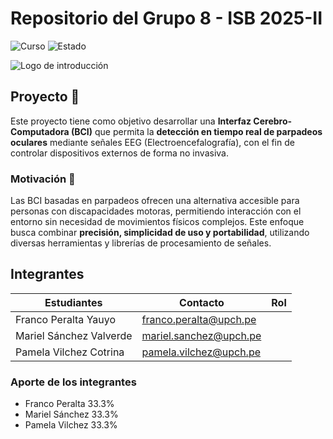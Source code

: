 # Repositorio del Grupo 8 - ISB 2025-II

![Curso ](https://img.shields.io/badge/Curso-ISB%202025--2-0366d6?style=flat-square&logoColor=white) ![Estado](https://img.shields.io/badge/Estado-En%20proceso-d4a017?style=flat-square)

![Logo de introducción](https://ciencias.cayetano.edu.pe/wp-content/uploads/sites/28/2023/07/DSC02429-1024x576.jpg)

## Proyecto 🧠
Este proyecto tiene como objetivo desarrollar una **Interfaz Cerebro-Computadora (BCI)** que permita la **detección en tiempo real de parpadeos oculares** mediante señales EEG (Electroencefalografía), con el fin de controlar dispositivos externos de forma no invasiva.

### Motivación 🎯
Las BCI basadas en parpadeos ofrecen una alternativa accesible para personas con discapacidades motoras, permitiendo interacción con el entorno sin necesidad de movimientos físicos complejos. Este enfoque busca combinar **precisión, simplicidad de uso y portabilidad**, utilizando diversas herramientas y librerías de procesamiento de señales.

## Integrantes

| Estudiantes | Contacto | Rol |
|-------------|----------|----------|
| Franco Peralta Yauyo | franco.peralta@upch.pe | |
| Mariel Sánchez Valverde | mariel.sanchez@upch.pe| |
| Pamela Vilchez Cotrina | pamela.vilchez@upch.pe| |

### Aporte de los integrantes
- Franco Peralta 33.3%
- Mariel Sánchez 33.3%
- Pamela Vilchez 33.3%


